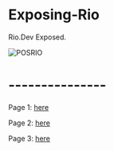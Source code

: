 # Exposing-Rio
Rio.Dev Exposed.

![POSRIO](https://github.com/user-attachments/assets/eef8f160-3984-49ff-8e1d-f6f1fbd3f8b7)

# ---------------

Page 1: [here](https://github.com/Drixtec/Exposing-Rio/blob/main/Page%201/Page%201.md)

Page 2: [here](https://github.com/Drixtec/Exposing-Rio/blob/main/Page%202/Page%202.md)

Page 3: [here](https://github.com/Drixtec/Exposing-Rio/blob/main/Page%203/Page%203.md)

